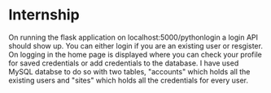 # Internship
On running the flask application on localhost:5000/pythonlogin a login API should show up.
You can either login if you are an existing user or resgister.
On logging in the home page is displayed where you can check your profile for saved credentials or add credentials to the database.
I have used MySQL databse to do so with two tables, "accounts" which holds all the existing users and "sites" which holds all the credentials for every user.

